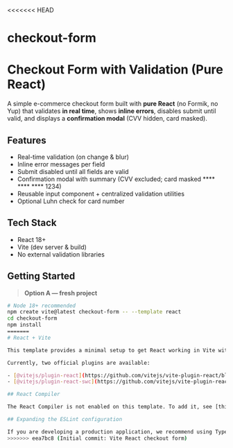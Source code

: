 <<<<<<< HEAD
# checkout-form

# Checkout Form with Validation (Pure React)

A simple e-commerce checkout form built with **pure React** (no Formik, no Yup) that validates **in real time**, shows **inline errors**, disables submit until valid, and displays a **confirmation modal** (CVV hidden, card masked).

## Features
- Real-time validation (on change & blur)
- Inline error messages per field
- Submit disabled until all fields are valid
- Confirmation modal with summary (CVV excluded; card masked **** **** **** 1234)
- Reusable input component + centralized validation utilities
- Optional Luhn check for card number

## Tech Stack
- React 18+
- Vite (dev server & build)
- No external validation libraries

## Getting Started

> **Option A — fresh project**
```bash
# Node 18+ recommended
npm create vite@latest checkout-form -- --template react
cd checkout-form
npm install
=======
# React + Vite

This template provides a minimal setup to get React working in Vite with HMR and some ESLint rules.

Currently, two official plugins are available:

- [@vitejs/plugin-react](https://github.com/vitejs/vite-plugin-react/blob/main/packages/plugin-react) uses [Babel](https://babeljs.io/) for Fast Refresh
- [@vitejs/plugin-react-swc](https://github.com/vitejs/vite-plugin-react/blob/main/packages/plugin-react-swc) uses [SWC](https://swc.rs/) for Fast Refresh

## React Compiler

The React Compiler is not enabled on this template. To add it, see [this documentation](https://react.dev/learn/react-compiler/installation).

## Expanding the ESLint configuration

If you are developing a production application, we recommend using TypeScript with type-aware lint rules enabled. Check out the [TS template](https://github.com/vitejs/vite/tree/main/packages/create-vite/template-react-ts) for information on how to integrate TypeScript and [`typescript-eslint`](https://typescript-eslint.io) in your project.
>>>>>>> eea7bc8 (Initial commit: Vite React checkout form)
